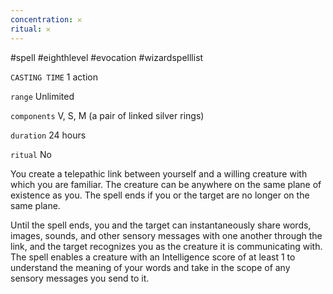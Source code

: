 ```yaml
---
concentration: 𐄂
ritual: 𐄂
---
```

#spell #eighthlevel #evocation #wizardspelllist

`CASTING TIME`
1 action

`range`
Unlimited

`components`
V, S, M (a pair of linked silver rings)

`duration`
24 hours

`ritual`
No

You create a telepathic link between yourself and a willing creature with which you are familiar. The creature can be anywhere on the same plane of existence as you. The spell ends if you or the target are no longer on the same plane.

Until the spell ends, you and the target can instantaneously share words, images, sounds, and other sensory messages with one another through the link, and the target recognizes you as the creature it is communicating with. The spell enables a creature with an Intelligence score of at least 1 to understand the meaning of your words and take in the scope of any sensory messages you send to it.